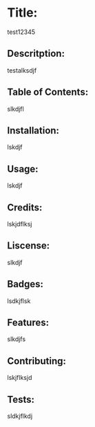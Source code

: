 
# Title: 
test12345

## Descritption: 
testalksdjf

## Table of Contents: 
slkdjfl

## Installation: 
lskdjf

## Usage: 
lskdjf

## Credits: 
lskjdflksj

## Liscense: 
slkdjf

## Badges: 
lsdkjflsk

## Features: 
slkdjfs

## Contributing: 
lskjflksjd

## Tests: 
sldkjflkdj
    